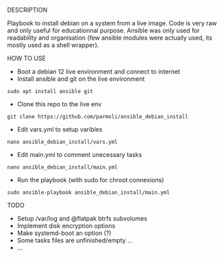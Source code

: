 DESCRIPTION

Playbook to install debian on a system from a live image. Code is very raw and only useful for educationnal purpose. Ansible was only used for readability and organisation (few ansible modules were actually used, its mostly used as a shell wrapper).

HOW TO USE

- Boot a debian 12 live environment and connect to internet
- Install ansible and git on the live environment
```
sudo apt install ansible git
```
- Clone this repo to the live env
```
git clone https://github.com/parmoli/ansible_debian_install
```
- Edit vars.yml to setup varibles
```
nano ansible_debian_install/vars.yml
```
- Edit main.yml to comment unecessary tasks
```
nano ansible_debian_install/main.yml
```  
- Run the playbook (with sudo for chroot connexions)
```
sudo ansible-playbook ansible_debian_install/main.yml
```

TODO

- Setup /var/log and @flatpak btrfs subvolumes
- Implement disk encryption options
- Make systemd-boot an option (?)
- Some tasks files are unfinished/empty ...
- ...
